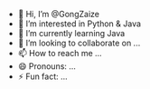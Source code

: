 - 👋 Hi, I’m @GongZaize
- 👀 I’m interested in Python & Java
- 🌱 I’m currently learning Java
- 💞️ I’m looking to collaborate on ...
- 📫 How to reach me ...
- 😄 Pronouns: ...
- ⚡ Fun fact: ...

<!---
GongZaize/GongZaize is a ✨ special ✨ repository because its `README.md` (this file) appears on your GitHub profile.
You can click the Preview link to take a look at your changes.
--->
